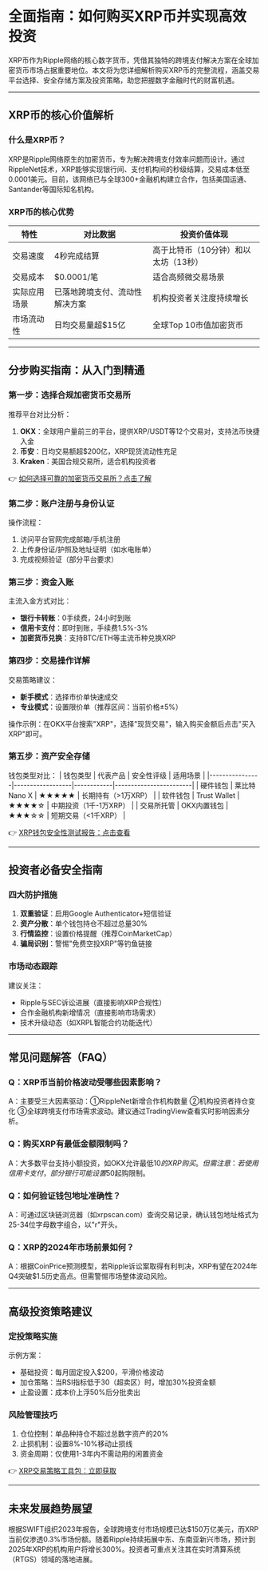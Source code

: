 # 全面指南：如何购买XRP币并实现高效投资

XRP币作为Ripple网络的核心数字货币，凭借其独特的跨境支付解决方案在全球加密货币市场占据重要地位。本文将为您详细解析购买XRP币的完整流程，涵盖交易平台选择、安全存储方案及投资策略，助您把握数字金融时代的财富机遇。

---

## XRP币的核心价值解析

### 什么是XRP币？
XRP是Ripple网络原生的加密货币，专为解决跨境支付效率问题而设计。通过RippleNet技术，XRP能够实现银行间、支付机构间的秒级结算，交易成本低至0.0001美元。目前，该网络已与全球300+金融机构建立合作，包括美国运通、Santander等国际知名机构。

### XRP币的核心优势
| 特性          | 对比数据                  | 投资价值体现               |
|---------------|---------------------------|--------------------------|
| 交易速度      | 4秒完成结算               | 高于比特币（10分钟）和以太坊（13秒） |
| 交易成本      | $0.0001/笔               | 适合高频微交易场景         |
| 实际应用场景  | 已落地跨境支付、流动性解决方案 | 机构投资者关注度持续增长     |
| 市场流动性    | 日均交易量超$15亿         | 全球Top 10市值加密货币     |

---

## 分步购买指南：从入门到精通

### 第一步：选择合规加密货币交易所
推荐平台对比分析：
1. **OKX**：全球用户量前三的平台，提供XRP/USDT等12个交易对，支持法币快捷入金
2. **币安**：日均交易额超$200亿，XRP现货流动性充足
3. **Kraken**：美国合规交易所，适合机构投资者

👉 [如何选择可靠的加密货币交易所？点击了解](https://bit.ly/okx_welcome)

### 第二步：账户注册与身份认证
操作流程：
1. 访问平台官网完成邮箱/手机注册
2. 上传身份证/护照及地址证明（如水电账单）
3. 完成视频验证（部分平台要求）

### 第三步：资金入账
主流入金方式对比：
- **银行卡转账**：0手续费，24小时到账
- **信用卡支付**：即时到账，手续费1.5%-3%
- **加密货币兑换**：支持BTC/ETH等主流币种兑换XRP

### 第四步：交易操作详解
交易策略建议：
- **新手模式**：选择市价单快速成交
- **专业模式**：设置限价单（推荐区间：当前价格±5%）

操作示例：在OKX平台搜索"XRP"，选择"现货交易"，输入购买金额后点击"买入XRP"即可。

### 第五步：资产安全存储
钱包类型对比：
| 钱包类型       | 代表产品         | 安全性评级 | 适用场景               |
|----------------|------------------|------------|------------------------|
| 硬件钱包       | 莱比特Nano X     | ★★★★★      | 长期持有（>1万XRP）    |
| 软件钱包       | Trust Wallet     | ★★★★☆      | 中期投资（1千-1万XRP） |
| 交易所托管     | OKX内置钱包      | ★★★☆☆      | 短期交易（<1千XRP）    |

👉 [XRP钱包安全性测试报告：点击查看](https://bit.ly/okx_welcome)

---

## 投资者必备安全指南

### 四大防护措施
1. **双重验证**：启用Google Authenticator+短信验证
2. **资产分散**：单个钱包持仓不超过总量30%
3. **行情监控**：设置价格提醒（推荐CoinMarketCap）
4. **骗局识别**：警惕"免费空投XRP"等钓鱼链接

### 市场动态跟踪
建议关注：
- Ripple与SEC诉讼进展（直接影响XRP合规性）
- 合作金融机构新增情况（直接影响市场需求）
- 技术升级动态（如XRPL智能合约功能迭代）

---

## 常见问题解答（FAQ）

### Q：XRP币当前价格波动受哪些因素影响？
A：主要受三大因素驱动：①RippleNet新增合作机构数量 ②机构投资者持仓变化 ③全球跨境支付市场需求波动。建议通过TradingView查看实时影响因素分析。

### Q：购买XRP有最低金额限制吗？
A：大多数平台支持小额投资，如OKX允许最低$10的XRP购买。但需注意：若使用信用卡支付，部分银行可能设置$50起购限制。

### Q：如何验证钱包地址准确性？
A：可通过区块链浏览器（如xrpscan.com）查询交易记录，确认钱包地址格式为25-34位字母数字组合，以"r"开头。

### Q：XRP的2024年市场前景如何？
A：根据CoinPrice预测模型，若Ripple诉讼案取得有利判决，XRP有望在2024年Q4突破$1.5历史高点。但需警惕市场整体波动风险。

---

## 高级投资策略建议

### 定投策略实施
示例方案：
- 基础投资：每月固定投入$200，平滑价格波动
- 加仓策略：当RSI指标低于30（超卖区）时，增加30%投资金额
- 止盈设置：成本价上浮50%后分批卖出

### 风险管理技巧
1. 仓位控制：单品种持仓不超过总数字资产的20%
2. 止损机制：设置8%-10%移动止损线
3. 资金周期：仅使用1-3年内不需动用的闲置资金

👉 [XRP交易策略工具包：立即获取](https://bit.ly/okx_welcome)

---

## 未来发展趋势展望

根据SWIFT组织2023年报告，全球跨境支付市场规模已达$150万亿美元，而XRP当前仅渗透0.3%市场份额。随着Ripple持续拓展中东、东南亚新兴市场，预计到2025年XRP的机构用户将增长300%。投资者可重点关注其在实时清算系统（RTGS）领域的落地进展。
